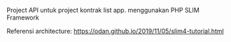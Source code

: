 Project API untuk project kontrak list app. menggunakan PHP SLIM Framework


Referensi architecture:
https://odan.github.io/2019/11/05/slim4-tutorial.html
